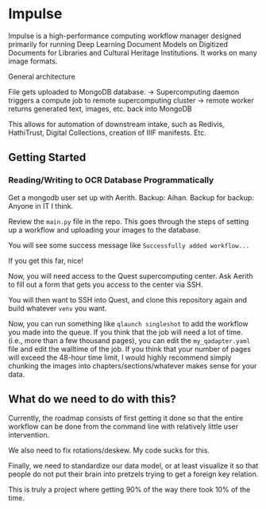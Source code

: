 # Impulse

Impulse is a high-performance computing workflow manager designed primarily for running Deep Learning Document Models on Digitized Documents for Libraries and Cultural Heritage Institutions. It works on many image formats.

General architecture

File gets uploaded to MongoDB database. -> Supercomputing daemon triggers a compute job to remote supercomputing cluster -> remote worker returns generated text, images, etc. back into MongoDB

This allows for automation of downstream intake, such as Redivis, HathiTrust, Digital Collections, creation of IIIF manifests. Etc.

## Getting Started

### Reading/Writing to OCR Database Programmatically

Get a mongodb user set up with Aerith. Backup: Aihan. Backup for backup: Anyone in IT I think.

Review the `main.py` file in the repo. This goes through the steps of setting up a workflow and uploading your images to the database.

You will see some success message like `Successfully added workflow...`

If you get this far, nice!

Now, you will need access to the Quest supercomputing center. Ask Aerith to fill out a form that gets you access to the center via SSH.

You will then want to SSH into Quest, and clone this repository again and build whatever `venv` you want.

Now, you can run something like `qlaunch singleshot` to add the workflow you made into the queue. If you think that the job will need a lot of time. (i.e., more than a few thousand pages), you can edit the `my_qadapter.yaml` file and edit the walltime of the job. If you think that your number of pages will exceed the 48-hour time limit, I would highly recommend simply chunking the images into chapters/sections/whatever makes sense for your data.

## What do we need to do with this?

Currently, the roadmap consists of first getting it done so that the entire workflow can be done from the command line with relatively little user intervention.

We also need to fix rotations/deskew. My code sucks for this.

Finally, we need to standardize our data model, or at least visualize it so that people do not put their brain into pretzels trying to get a foreign key relation.

This is truly a project where getting 90% of the way there took 10% of the time.
